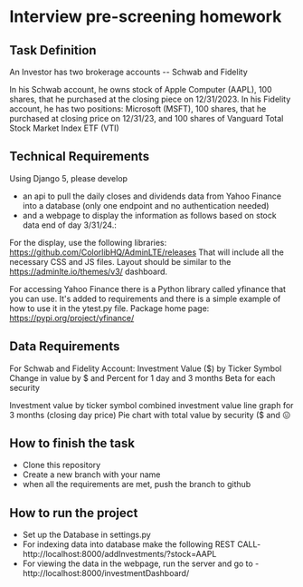 # Interview pre-screening homework

## Task Definition 
An Investor has two brokerage accounts -- Schwab and Fidelity 
  
In his Schwab account, he owns stock of Apple Computer (AAPL), 100 shares, that he purchased at the closing piece on 12/31/2023.
In his Fidelity account, he has two positions:  Microsoft (MSFT), 100 shares, that he purchased at closing price on 12/31/23, and 100 shares of Vanguard Total Stock Market Index ETF (VTI) 
   
## Technical Requirements
Using Django 5, please develop 
- an api to pull the daily closes and dividends data from Yahoo Finance into a database (only one endpoint and no authentication needed)
- and a webpage to display the information as follows based on stock data end of day 3/31/24.: 

For the display, use the following libraries:
https://github.com/ColorlibHQ/AdminLTE/releases
That will include all the necessary CSS and JS files.
Layout should be similar to the https://adminlte.io/themes/v3/ dashboard.

For accessing Yahoo Finance there is a Python library called yfinance that you can use. It's added to requirements and there is a simple example of how to use it in the ytest.py file.
Package home page: https://pypi.org/project/yfinance/

## Data Requirements
  For Schwab and Fidelity Account: 
  Investment Value ($) by Ticker Symbol 
  Change in value by $ and Percent for 1 day and 3 months 
  Beta for each security
  
  Investment value by ticker symbol 
  combined investment value line graph for 3 months (closing day price) 
  Pie chart with total value by security ($ and 😖

## How to finish the task
- Clone this repository
- Create a new branch with your name
- when all the requirements are met, push the branch to github


## How to run the project
- Set up the Database in settings.py
- For indexing data into database make the following REST CALL- http://localhost:8000/addInvestments/?stock=AAPL
- For viewing the data in the webpage, run the server and go to - http://localhost:8000/investmentDashboard/

